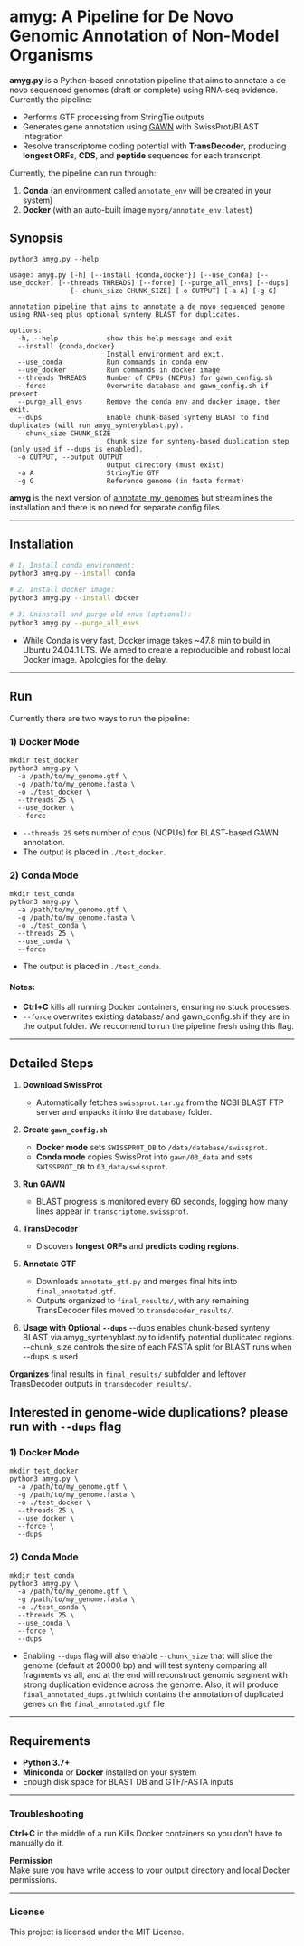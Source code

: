 # **amyg**: A Pipeline for De Novo Genomic Annotation of Non-Model Organisms

**amyg.py** is a Python-based annotation pipeline that aims to annotate a de novo sequenced genomes (draft or complete) using RNA-seq evidence. Currently the pipeline:
- Performs GTF processing from StringTie outputs  
- Generates gene annotation using [GAWN](https://github.com/enormandeau/gawn) with SwissProt/BLAST integration  
- Resolve transcriptome coding potential with **TransDecoder**, producing **longest ORFs**, **CDS**, and **peptide** sequences for each transcript.     

Currently, the pipeline can run through:
1. **Conda**  (an environment called `annotate_env` will be created in your system)
2. **Docker** (with an auto-built image `myorg/annotate_env:latest`)

## Synopsis
```
python3 amyg.py --help

usage: amyg.py [-h] [--install {conda,docker}] [--use_conda] [--use_docker] [--threads THREADS] [--force] [--purge_all_envs] [--dups]
               [--chunk_size CHUNK_SIZE] [-o OUTPUT] [-a A] [-g G]

annotation pipeline that aims to annotate a de novo sequenced genome using RNA-seq plus optional synteny BLAST for duplicates.

options:
  -h, --help            show this help message and exit
  --install {conda,docker}
                        Install environment and exit.
  --use_conda           Run commands in conda env
  --use_docker          Run commands in docker image
  --threads THREADS     Number of CPUs (NCPUs) for gawn_config.sh
  --force               Overwrite database and gawn_config.sh if present
  --purge_all_envs      Remove the conda env and docker image, then exit.
  --dups                Enable chunk-based synteny BLAST to find duplicates (will run amyg_syntenyblast.py).
  --chunk_size CHUNK_SIZE
                        Chunk size for synteny-based duplication step (only used if --dups is enabled).
  -o OUTPUT, --output OUTPUT
                        Output directory (must exist)
  -a A                  StringTie GTF
  -g G                  Reference genome (in fasta format)
```

**amyg** is the next version of [annotate_my_genomes](https://github.com/cfarkas/annotate_my_genomes) but streamlines the installation and there is no need for separate config files.

---

## Installation

```bash
# 1) Install conda environment:
python3 amyg.py --install conda

# 2) Install docker image:
python3 amyg.py --install docker

# 3) Uninstall and purge old envs (optional):
python3 amyg.py --purge_all_envs
```
- While Conda is very fast, Docker image takes ~47.8 min to build in Ubuntu 24.04.1 LTS. We aimed to create a reproducible and robust local Docker image. Apologies for the delay. 

---

## Run
Currently there are two ways to run the pipeline:

### 1) Docker Mode
```
mkdir test_docker
python3 amyg.py \
  -a /path/to/my_genome.gtf \
  -g /path/to/my_genome.fasta \
  -o ./test_docker \
  --threads 25 \
  --use_docker \
  --force
```

- ```--threads 25``` sets number of cpus (NCPUs) for BLAST-based GAWN annotation.
- The output is placed in ```./test_docker```.

### 2) Conda Mode
```
mkdir test_conda
python3 amyg.py \
  -a /path/to/my_genome.gtf \
  -g /path/to/my_genome.fasta \
  -o ./test_conda \
  --threads 25 \
  --use_conda \
  --force
```
- The output is placed in ```./test_conda```.

#### Notes:

- **Ctrl+C** kills all running Docker containers, ensuring no stuck processes.
- ```--force``` overwrites existing database/ and gawn_config.sh if they are in the output folder. We reccomend to run the pipeline fresh using this flag. 

---

## Detailed Steps

1. **Download SwissProt**  
   - Automatically fetches `swissprot.tar.gz` from the NCBI BLAST FTP server and unpacks it into the `database/` folder.

2. **Create `gawn_config.sh`**  
   - **Docker mode** sets `SWISSPROT_DB` to `/data/database/swissprot`.  
   - **Conda mode** copies SwissProt into `gawn/03_data` and sets `SWISSPROT_DB` to `03_data/swissprot`.

3. **Run GAWN**  
   - BLAST progress is monitored every 60 seconds, logging how many lines appear in `transcriptome.swissprot`.

4. **TransDecoder**  
   - Discovers **longest ORFs** and **predicts coding regions**.

5. **Annotate GTF**  
   - Downloads `annotate_gtf.py` and merges final hits into `final_annotated.gtf`.
   - Outputs organized to `final_results/`, with any remaining TransDecoder files moved to `transdecoder_results/`.

6. **Usage with Optional `--dups`**
--dups enables chunk-based synteny BLAST via amyg_syntenyblast.py to identify potential duplicated regions.
--chunk_size controls the size of each FASTA split for BLAST runs when --dups is used.

**Organizes** final results in `final_results/` subfolder and leftover TransDecoder outputs in `transdecoder_results/`.

## Interested in genome-wide duplications? please run with ```--dups``` flag

### 1) Docker Mode
```
mkdir test_docker
python3 amyg.py \
  -a /path/to/my_genome.gtf \
  -g /path/to/my_genome.fasta \
  -o ./test_docker \
  --threads 25 \
  --use_docker \
  --force \
  --dups
```
### 2) Conda Mode
```
mkdir test_conda
python3 amyg.py \
  -a /path/to/my_genome.gtf \
  -g /path/to/my_genome.fasta \
  -o ./test_conda \
  --threads 25 \
  --use_conda \
  --force \
  --dups
```
- Enabling ```--dups``` flag will also enable ```--chunk_size``` that will slice the genome (default at 20000 bp) and will test synteny comparing all fragments vs all, and at the end will reconstruct genomic segment with strong duplication evidence across the genome. Also, it will produce ```final_annotated_dups.gtf```which contains the annotation of duplicated genes on the ```final_annotated.gtf``` file    
---

## Requirements

- **Python 3.7+**  
- **Miniconda** or **Docker** installed on your system  
- Enough disk space for BLAST DB and GTF/FASTA inputs

---

### Troubleshooting

**Ctrl+C** in the middle of a run 
Kills Docker containers so you don’t have to manually do it.

**Permission**  
Make sure you have write access to your output directory and local Docker permissions.

---

### License

This project is licensed under the MIT License.
